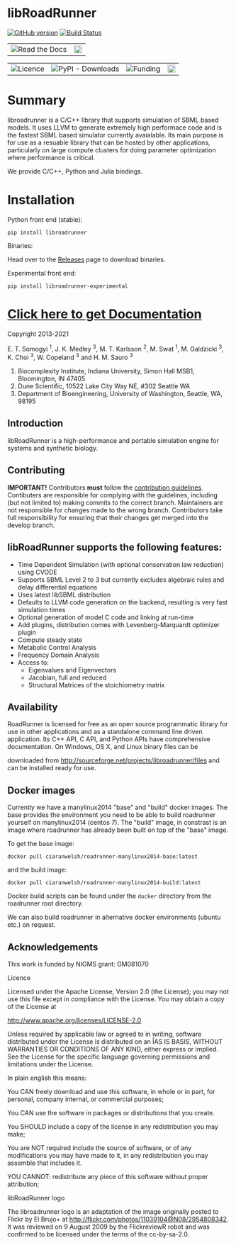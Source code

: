 # libRoadRunner
[![GitHub version](https://badge.fury.io/gh/sys-bio%2Froadrunner.svg)](http://badge.fury.io/gh/sys-bio%2Froadrunner)
[![Build Status](https://dev.azure.com/TheRoadrunnerProject/roadrunner/_apis/build/status/sys-bio.roadrunner?branchName=develop)](https://dev.azure.com/TheRoadrunnerProject/roadrunner/_build/latest?definitionId=8&branchName=develop)

<table style="width:100%">
  <tr>
    <td><img alt="Read the Docs" src="https://img.shields.io/readthedocs/roadrunner"></td>
    <td><a href="https://badge.fury.io/gh/sys-bio%2Froadrunner"><img src="https://badge.fury.io/gh/sys-bio%2Froadrunner.svg" alt="GitHub version" height="18"></a></td>
  </tr>
</table> 

 <table style="width:100%">
  <tr>
    <td><img alt="Licence", src="https://img.shields.io/badge/License-Apache%202.0-yellowgreen"</td>
    <td><img alt="PyPI - Downloads", src="https://img.shields.io/pypi/dm/roadrunner"></td>
    <td><img alt="Funding", src="https://img.shields.io/badge/Funding-NIH%20(GM123032)-blue"></td>
    <td><a href="https://badge.fury.io/py/tellurium"><img src="https://badge.fury.io/py/roadrunner.svg" alt="PyPI version" height="18"></a> </td>
   </tr>
</table> 

# Summary

libroadrunner is a C/C++ library that supports simulation of SBML based models. It uses LLVM to generate extremely high performace code and is the fastest SBML based simulator currently avaialable. Its main purpose is for use as a resuable library that can be hosted by other applications, particularly on large compute clusters for doing parameter optimization where performance is critical. 

We provide C/C++, Python and Julia bindings.

# Installation
Python front end (stable):

`pip install libroadrunner`

Binaries:

Head over to the [Releases](https://github.com/sys-bio/roadrunner/releases) page to download binaries. 

Experimental front end: 

`pip install libroadrunner-experimental`

# [Click here to get Documentation](http://sys-bio.github.io/roadrunner/)

Copyright 2013-2021

E. T. Somogyi <sup>1</sup>, J. K. Medley <sup>3</sup>, M. T. Karlsson <sup>2</sup>, M. Swat <sup>1</sup>, M. Galdzicki <sup>3</sup>, K. Choi <sup>3</sup>, W. Copeland <sup>3</sup> and H. M. Sauro <sup>3</sup>

1. Biocomplexity Institute, Indiana University, Simon Hall MSB1, Bloomington, IN 47405
2. Dune Scientific, 10522 Lake City Way NE, #302 Seattle WA
3. Department of Bioengineering, University of Washington, Seattle, WA, 98195

## Introduction

libRoadRunner is a high-performance and portable simulation engine for systems and synthetic biology.

## Contributing

**IMPORTANT!** Contributors **must** follow the [contribution guidelines](https://github.com/sys-bio/roadrunner/wiki). Contibuters are responsible for complying with the guidelines, including (but not limited to) making commits to the correct branch. Maintainers are not responsible for changes made to the wrong branch. Contributors take full responsibility for ensuring that their changes get merged into the develop branch.

## libRoadRunner supports the following features:

* Time Dependent Simulation (with optional conservation law reduction) using CVODE
* Supports SBML Level 2 to 3 but currently excludes algebraic rules and delay differential equations
* Uses latest libSBML distribution
* Defaults to LLVM code generation on the backend, resulting is very fast simulation times
* Optional generation of model C code and linking at run-time
* Add plugins, distribution comes with Levenberg-Marquardt optimizer plugin
* Compute steady state
* Metabolic Control Analysis
* Frequency Domain Analysis
* Access to:
  * Eigenvalues and Eigenvectors
  * Jacobian, full and reduced
  * Structural Matrices of the stoichiometry matrix


## Availability

RoadRunner is licensed for free as an open source programmatic library for use in other 
applications and as a standalone command line driven application. Its C++ API, C API, and 
Python APIs have comprehensive documentation. On Windows, OS X, and Linux binary files can be 

downloaded from http://sourceforge.net/projects/libroadrunner/files and can be installed 
ready for use.

## Docker images
Currently we have a manylinux2014 "base" and "build" docker images. The 
base provides the environment you need to be able to build roadrunner 
yourself on manylinux2014 (centos 7). The "build" image, in constrast
is an image where roadrunner has already been built on top of the "base" 
image. 

To get the base image: 

`docker pull ciaranwelsh/roadrunner-manylinux2014-base:latest`

and the build image:

`docker pull ciaranwelsh/roadrunner-manylinux2014-build:latest`

Docker build scripts can be found under the `docker` directory from the roadrunner
root directory. 

We can also build roadrunner in alternative docker environments (ubuntu etc.) on request. 

## Acknowledgements

This work is funded by NIGMS grant: GM081070

Licence

Licensed under the Apache License, Version 2.0 (the License); you may not use this 
file except in compliance with the License. You may obtain a copy of the License at

http://www.apache.org/licenses/LICENSE-2.0

Unless required by applicable law or agreed to in writing, software distributed 
under the License is distributed on an ÎAS IS BASIS, WITHOUT WARRANTIES OR CONDITIONS 
OF ANY KIND, either express or implied. See the License for the specific language 
governing permissions and limitations under the License.

In plain english this means:

You CAN freely download and use this software, in whole or in part, for personal, 
company internal, or commercial purposes;

You CAN use the software in packages or distributions that you create.

You SHOULD include a copy of the license in any redistribution you may make;

You are NOT required include the source of software, or of any modifications you may 
have made to it, in any redistribution you may assemble that includes it.

YOU CANNOT: redistribute any piece of this software without proper attribution;

 
  

libRoadRunner logo

  The libroadrunner logo is an adaptation of the image originally posted to Flickr by 
  El Brujo+ at http://flickr.com/photos/11039104@N08/2954808342. It was reviewed on 
  9 August 2009 by the FlickreviewR robot and was confirmed to be licensed under the 
  terms of the cc-by-sa-2.0.
